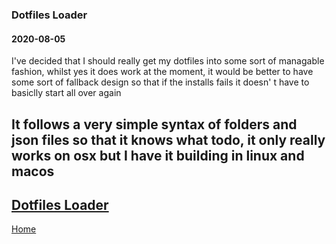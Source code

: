 ### Dotfiles Loader
#### 2020-08-05
I've decided that I should really get my dotfiles into some sort of managable fashion, whilst yes it does work at the moment, it would be better to have some sort of fallback design so that if the installs fails it doesn'
t have to basiclly start all over again

It follows a very simple syntax of folders and json files so that it knows what todo, it only really works on osx but I have it building in linux and macos
---

[Dotfiles Loader](https://github.com/Keloran/dotfilesLoader)
--
[Home](/)
